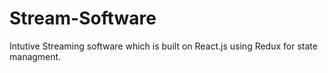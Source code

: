# Stream-Software

Intutive Streaming software which is built on React.js using Redux for state managment.
